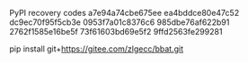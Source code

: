 PyPI recovery codes
a7e94a74cbe675ee
ea4bddce80e47c52
dc9ec70f95f5cb3e
0953f7a01c8376c6
985dbe76af622b91
2762f1585e16be5f
73f61603bd69e5f2
9ffd2563fe299281

pip install git+https://gitee.com/zlgecc/bbat.git
